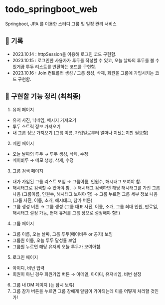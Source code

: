 # todo_springboot_web
Springboot, JPA 를 이용한 스터디 그룹 및 일정 관리 서비스


## 📌 기록
- 2023.10.14 : httpSession을 이용해 로그인 코드 구현함.
- 2023.10.15 : 로그인한 사용자가 투두를 작성할 수 있고, 오늘 날짜의 투두를 볼 수 있게끔 투두 리스트를 반환하는 코드를 구현함.
- 2023.10.16 : Join 컨트롤러 생성 / 그룹 생성, 삭제, 회원을 그룹에 가입시키는 코드 구현함.

## 📌 구현할 기능 정리 (최최종)
1. 유저 페이지
- 유저 사진, 닉네임, 메시지 가져오기
- 투두 스트릭 정보 가져오기
- 내 그룹 정보 가져오기 (그룹 이름, 가입일로부터 얼마나 지났는지만 필요함)

2. 메인 페이지
- 오늘 날짜의 투두 → 투두 생성, 삭제, 수정
- 메이비두 → 메모 생성, 삭제, 수정

3. 그룹 검색 페이지
- 내가 가입된 그룹 리스트 보임 → 그룹이름, 인원수, 해시태그 보여야 함.
- 해시태그로 검색할 수 있어야 함. → 해시태그 검색하면 해당 해시태그를 가진 그룹 나옴 (그룹이름, 인원수, 해시태그 보여야 함)
→ 그룹 누르면 그룹 세부 정보 나옴 (그룹 사진, 이름, 소개, 해시태그, 참가 버튼)
- 그룹 생성 버튼 → 그룹 생성 (그룹 대표 사진, 이름, 소개, 그룹 최대 인원, 만료일, 해시태그 설정 가능, 현재 유저를 그룹 장으로 설정해야 함!!)

4. 그룹 페이지
- 그룹 이름, 오늘 날짜, 그룹 투두(메이비두 or 공지) 보임
- 그룹원 이름, 오늘 투두 달성률 보임
- 그룹원 누르면 해당 유저의 오늘 투두가 보여아함.

5. 로그인 페이지
- 아이디, 비번 입력
- 회원이 아닌 경우 회원가입 버튼 → 이메일, 아이디, 유저네임, 비번 설정

6. 그룹 내 DM 페이지 (는 잠시 보류)
7. 그룹 참가 버튼을 누르면 그룹 장에게 알림이 가야되는데 이를 어떻게 처리할 것인가!
